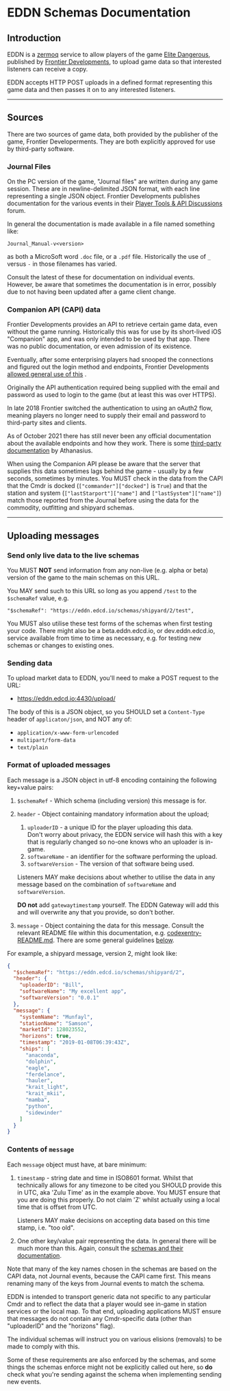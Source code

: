 # EDDN Schemas Documentation

## Introduction

EDDN is a
[zermoq](https://zeromq.org/) service to allow players of the game
[Elite Dangerous](https://www.elitedangerous.com/), published
by [Frontier Developments](https://www.frontier.co.uk/), to upload game data so
that interested listeners can receive a copy.

EDDN accepts HTTP POST uploads in a defined format representing this game data
and then passes it on to any interested listeners.

---
## Sources

There are two sources of game data, both provided by the publisher of the game,
Frontier Developerments.  They are both explicitly approved for use by 
third-party software.

### Journal Files

On the PC version of the game, "Journal files" are written during any game
session. These are in newline-delimited JSON format, with each line
representing a single JSON object. Frontier Developments publishes
documentation for the various events in their
[Player Tools & API Discussions](https://forums.frontier.co.uk/forums/elite-api-and-tools/)
forum.

In general the documentation is made available in a file named something like:

    Journal_Manual-v<version>

as both a MicroSoft word `.doc` file, or a `.pdf` file.  Historically the 
use of `_` versus `-` in those filenames has varied.

Consult the latest of these for documentation on individual events.  
However, be aware that sometimes the documentation is in error, possibly due to
not having been updated after a game client change.

### Companion API (CAPI) data

Frontier Developments provides an API to retrieve certain game data, even 
without the game running.  Historically this was for use by its short-lived
iOS "Companion" app, and was only intended to be used by that app. There was no
public documentation, or even admission of its existence.

Eventually, after some enterprising players had snooped the connections and
figured out the login method and endpoints, Frontier Developments
[allowed general use of this](https://forums.frontier.co.uk/threads/open-letter-to-frontier-developments.218658/page-19#post-3371472)
.

Originally the API authentication required being supplied with the email and
password as used to login to the game (but at least this was over HTTPS).

In late 2018 Frontier switched the authentication to using an oAuth2 flow,
meaning players no longer need to supply their email and password to
third-party sites and clients.

As of October 2021 there has still never been any official documentation about
the available endpoints and how they work. There is some
[third-party documentation](https://github.com/Athanasius/fd-api/blob/main/docs/README.md)
by Athanasius.

When using the Companion API please be aware that the server that supplies this
data sometimes lags behind the game - usually by a few seconds, sometimes by
minutes. You MUST check in the data from the CAPI that the Cmdr is
docked (`["commander"]["docked"]` is `True`) and that the station and
system (`["lastStarport"]["name"]` and `["lastSystem"]["name"]`) match those
reported from the Journal before using the data for the commodity, outfitting
and shipyard schemas.

---

## Uploading messages

### Send only live data to the live schemas
You MUST **NOT** send information from any non-live (e.g. alpha or beta)
version of the game to the main schemas on this URL.

You MAY send such to this URL so long as you append `/test` to the `$schemaRef`
value, e.g.

    "$schemaRef": "https://eddn.edcd.io/schemas/shipyard/2/test",

You MUST also utilise these test forms of the schemas when first testing your
code. There might also be a beta.eddn.edcd.io, or dev.eddn.edcd.io, service
available from time to time as necessary, e.g. for testing new schemas or
changes to existing ones.

### Sending data
To upload market data to EDDN, you'll need to make a POST request to the URL:

* https://eddn.edcd.io:4430/upload/

The body of this is a JSON object, so you SHOULD set a `Content-Type` header of
`applicaton/json`, and NOT any of:

* `application/x-www-form-urlencoded`
* `multipart/form-data`
* `text/plain`

### Format of uploaded messages
Each message is a JSON object in utf-8 encoding containing the following
key+value pairs:

1. `$schemaRef` - Which schema (including version) this message is for.
2. `header` - Object containing mandatory information about the upload;
    1. `uploaderID` - a unique ID for the player uploading this data.  
       Don't worry about privacy, the EDDN service will hash this with a key
       that is regularly changed so no-one knows who an uploader is in-game.
    2. `softwareName` - an identifier for the software performing the upload.
    3. `softwareVersion` - The version of that software being used.

   Listeners MAY make decisions about whether to utilise the data in any
   message based on the combination of `softwareName` and `softwareVersion`.
   
   **DO not** add `gatewaytimestamp` yourself. The EDDN Gateway will add
   this and will overwrite any that you provide, so don't bother.
4. `message` - Object containing the data for this message. Consult the
   relevant README file within this documentation, e.g.
   [codexentry-README.md](./codexentry-README.md). There are some general
   guidelines [below](#contents-of-message).

For example, a shipyard message, version 2, might look like:

```JSON
{
  "$schemaRef": "https://eddn.edcd.io/schemas/shipyard/2",
  "header": {
    "uploaderID": "Bill",
    "softwareName": "My excellent app",
    "softwareVersion": "0.0.1"
  },
  "message": {
    "systemName": "Munfayl",
    "stationName": "Samson",
    "marketId": 128023552,
    "horizons": true,
    "timestamp": "2019-01-08T06:39:43Z",
    "ships": [
      "anaconda",
      "dolphin",
      "eagle",
      "ferdelance",
      "hauler",
      "krait_light",
      "krait_mkii",
      "mamba",
      "python",
      "sidewinder"
    ]
  }
}
```

### Contents of `message`

Each `message` object must have, at bare minimum:

1. `timestamp` - string date and time in ISO8601 format. Whilst that
   technically allows for any timezone to be cited you SHOULD provide this in
   UTC, aka 'Zulu Time' as in the example above. You MUST ensure that you are
   doing this properly. Do not claim 'Z' whilst actually using a local time
   that is offset from UTC.
   
   Listeners MAY make decisions on accepting data based on this time stamp,
   i.e. "too old".
2. One other key/value pair representing the data. In general there will be
   much more than this. Again, consult the
   [schemas and their documentation](./).

Note that many of the key names chosen in the schemas are based on the CAPI 
data, not Journal events, because the CAPI came first.  This means renaming 
many of the keys from Journal events to match the schema.

EDDN is intended to transport generic data not specific to any particular Cmdr
and to reflect the data that a player would see in-game in station services or
the local map. To that end, uploading applications MUST ensure that messages do
not contain any Cmdr-specific data (other than "uploaderID" and the "horizons"
flag).

The individual schemas will instruct you on various elisions (removals) to 
be made to comply with this.

Some of these requirements are also enforced by the schemas, and some things
the schemas enforce might not be explicitly called out here, so **do**
check what you're sending against the schema when implementing sending new
events.

